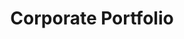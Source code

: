 ---
templateKey: resourcescard
image: /img/rectangle.png
title: Corporate Portfolio
file: /resumes/michael-resume.pdf
---